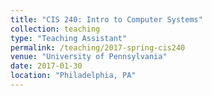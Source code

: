 ```yaml
---
title: "CIS 240: Intro to Computer Systems"
collection: teaching
type: "Teaching Assistant"
permalink: /teaching/2017-spring-cis240
venue: "University of Pennsylvania"
date: 2017-01-30
location: "Philadelphia, PA"
---
```

